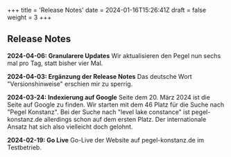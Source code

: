 +++
title = 'Release Notes'
date = 2024-01-16T15:26:41Z
draft = false
weight = 3
+++

## Release Notes

**2024-04-06: Granularere Updates**
Wir aktualisieren den Pegel nun sechs mal pro Tag, statt bisher vier Mal.

**2024-04-03: Ergänzung der Release Notes**
Das deutsche Wort "Versionshinweise" erschien mir zu sperrig.

**2024-03-24: Indexierung auf Google**
Seite dem 20. März 2024 ist die Seite auf Google zu finden. Wir starten mit dem 46 Platz für die Suche nach "Pegel Konstanz". Bei der Suche nach "level lake constance" ist pegel-konstanz.de allerdings schon auf dem ersten Platz. Der internationale Ansatz hat sich also vielleicht doch gelohnt.

**2024-02-19: Go Live**
Go-Live der Website auf pegel-konstanz.de im Testbetrieb.
